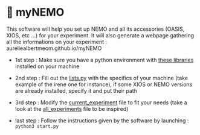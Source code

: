 # 🐠 myNEMO

This software will help you set up NEMO and all its accessories (OASIS, XIOS, etc ...) for your experiment.
It will also generate a webpage gathering all the informations on your experiment : aureliealbertmeom.github.io/myNEMO

 - 1st step : Make sure you have a python environment with [these libraries](environment.yml) installed on your machine

 - 2nd step : Fill out the [lists.py](lists.py) with the specifics of your machine (take example of the irene one for instance), if some XIOS or NEMO versions are already installed, specify it and put their path

 - 3rd step : Modify the [current_experiment](current_experiment.yml) file to fit your needs (take a look at the [all_experiments](all_experiments.yml) file to be inspired)

 - last step : Follow the instructions given by the software by launching : ```python3 start.py```
